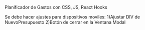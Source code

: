 Planificador de Gastos con CSS, JS, React Hooks

Se debe hacer ajustes para dispositivos moviles:
1)Ajustar DIV de NuevoPresupuesto
2)Botón de cerrar en la Ventana Modal